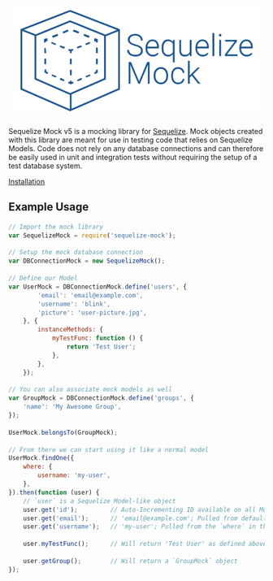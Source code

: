 # ![Sequelize Mock v5](images/text.logo.png)

Sequelize Mock v5 is a mocking library for [Sequelize](http://sequelizejs.com). Mock objects created with this library are meant for use in testing code that relies on Sequelize Models. Code does not rely on any database connections and can therefore be easily used in unit and integration tests without requiring the setup of a test database system.

[Installation](docs/getting-started.md)

## Example Usage

```javascript
// Import the mock library
var SequelizeMock = require('sequelize-mock');

// Setup the mock database connection
var DBConnectionMock = new SequelizeMock();

// Define our Model
var UserMock = DBConnectionMock.define('users', {
        'email': 'email@example.com',
        'username': 'blink',
        'picture': 'user-picture.jpg',
    }, {
        instanceMethods: {
            myTestFunc: function () {
                return 'Test User';
            },
        },
    });

// You can also associate mock models as well
var GroupMock = DBConnectionMock.define('groups', {
    'name': 'My Awesome Group',
});

UserMock.belongsTo(GroupMock);

// From there we can start using it like a normal model
UserMock.findOne({
    where: {
        username: 'my-user',
    },
}).then(function (user) {
    // `user` is a Sequelize Model-like object
    user.get('id');         // Auto-Incrementing ID available on all Models
    user.get('email');      // 'email@example.com'; Pulled from default values
    user.get('username');   // 'my-user'; Pulled from the `where` in the query

    user.myTestFunc();      // Will return 'Test User' as defined above

    user.getGroup();        // Will return a `GroupMock` object
});
```
